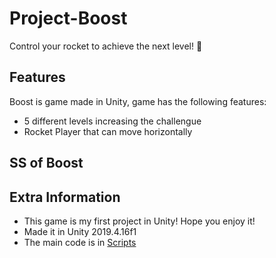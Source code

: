 # Project-Boost
Control your rocket to achieve the next level! :rocket:

## Features
Boost is game made in Unity, game has the following features:
 - 5 different levels increasing the challengue
 - Rocket Player that can move horizontally
 
## SS of Boost

## Extra Information 
- This game is my first project in Unity! Hope you enjoy it!
- Made it in Unity 2019.4.16f1
- The main code is in [Scripts](Boost/Assets/Scripts)


